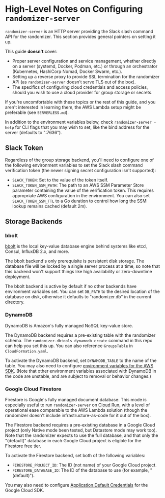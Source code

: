 # High-Level Notes on Configuring `randomizer-server`

`randomizer-server` is an HTTP server providing the Slack slash command API for
the randomizer. This section provides general pointers on setting it up.

This guide **doesn't** cover:

- Proper server configuration and service management, whether directly on a
  server (systemd, Docker, Podman, etc.) or through an orchestrator
  (Kubernetes, HashiCorp Nomad, Docker Swarm, etc.).
- Setting up a reverse proxy to provide SSL termination for the randomizer API
  (as `randomizer-server` doesn't serve TLS out of the box).
- The specifics of configuring cloud credentials and access policies, should
  you wish to use a cloud provider for group storage or secrets.

If you're uncomfortable with these topics or the rest of this guide, and you
aren't interested in learning them, the AWS Lambda setup might be preferable
(see `SERVERLESS.md`).

In addition to the environment variables below, check `randomizer-server -help`
for CLI flags that you may wish to set, like the bind address for the server
(defaults to ":7636").

## Slack Token

Regardless of the group storage backend, you'll need to configure one of the
following environment variables to set the Slack slash command verification
token (the newer signing secret configuration isn't supported):

- `SLACK_TOKEN`: Set to the value of the token itself.
- `SLACK_TOKEN_SSM_PATH`: The path to an AWS SSM Parameter Store parameter
  containing the value of the verification token. This requires appropriate AWS
  configuration in the environment. You can also set `SLACK_TOKEN_SSM_TTL` to a
  Go duration to control how long the SSM lookup remains cached (default 2m).

## Storage Backends

### bbolt

[bbolt][bbolt] is the local key-value database engine behind systems like etcd,
Consul, InfluxDB 2.x, and more.

The bbolt backend's only prerequisite is persistent disk storage. The database
file will be locked by a single server process at a time, so note that this
backend won't support things like high availability or zero-downtime
deployment.

The bbolt backend is active by default if no other backends have environment
variables set. You can set `DB_PATH` to the desired location of the database on
disk, otherwise it defaults to "randomizer.db" in the current directory.

[bbolt]: https://go.etcd.io/bbolt

### DynamoDB

DynamoDB is Amazon's fully managed NoSQL key-value store.

The DynamoDB backend requires a pre-existing table with the randomizer schema.
The `randomizer-dbtools dynamodb create` command in this repo can help you set
this up. You can also reference `GroupsTable` in `CloudFormation.yaml`.

To activate the DynamoDB backend, set `DYNAMODB_TABLE` to the name of the
table. You may also need to configure [environment variables for the AWS
SDK][AWS vars]. (Note that other environment variables associated with DynamoDB
in the code are unstable, and are subject to removal or behavior changes.)

[AWS vars]: https://docs.aws.amazon.com/cli/latest/userguide/cli-configure-envvars.html

### Google Cloud Firestore

Firestore is Google's fully managed document database. This mode is especially
useful to run `randomizer-server` on [Cloud Run][Cloud Run], with a level of
operational ease comparable to the AWS Lambda solution (though the randomizer
doesn't include infrastructure-as-code for it out of the box).

The Firestore backend requires a pre-existing database in a Google Cloud
project (only Native mode been tested, but Datastore mode may work too).
Note that the randomizer expects to use the full database, and that only the
"(default)" database in each Google Cloud project is eligible for the Firestore
free tier.

To activate the Firestore backend, set both of the following variables:

- `FIRESTORE_PROJECT_ID`: The ID (not name) of your Google Cloud project.
- `FIRESTORE_DATABASE_ID`: The ID of the database to use (for example,
  "(default)").

You may also need to configure [Application Default Credentials][ADC] for the
Google Cloud SDK.

[Cloud Run]: https://cloud.google.com/run
[ADC]: https://cloud.google.com/docs/authentication/application-default-credentials
